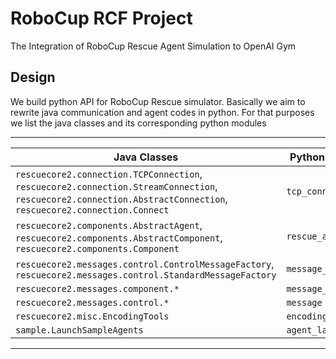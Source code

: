 # RoboCup RCF Project

The Integration of RoboCup Rescue Agent Simulation to OpenAI Gym

## Design 

We build python API for RoboCup Rescue simulator. 
Basically we aim to rewrite java communication and agent codes in python.
For that purposes we list the java classes and its corresponding python modules

---------------------------------
|Java Classes  | Python Modules |
|------------- | -------------- |
|`rescuecore2.connection.TCPConnection`, `rescuecore2.connection.StreamConnection`, `rescuecore2.connection.AbstractConnection`, `rescuecore2.connection.Connect` | `tcp_connection` |
|`rescuecore2.components.AbstractAgent`, `rescuecore2.components.AbstractComponent`, `rescuecore2.components.Component` | `rescue_agent` |
|`rescuecore2.messages.control.ControlMessageFactory`, `rescuecore2.messages.control.StandardMessageFactory` | `message_factory` |
|`rescuecore2.messages.component.*` | `message_component` |
|`rescuecore2.messages.control.*` | `message` |
|`rescuecore2.misc.EncodingTools` | `encoding_tool` |
|`sample.LaunchSampleAgents` | `agent_launcher` |
-------------------------------------------------
